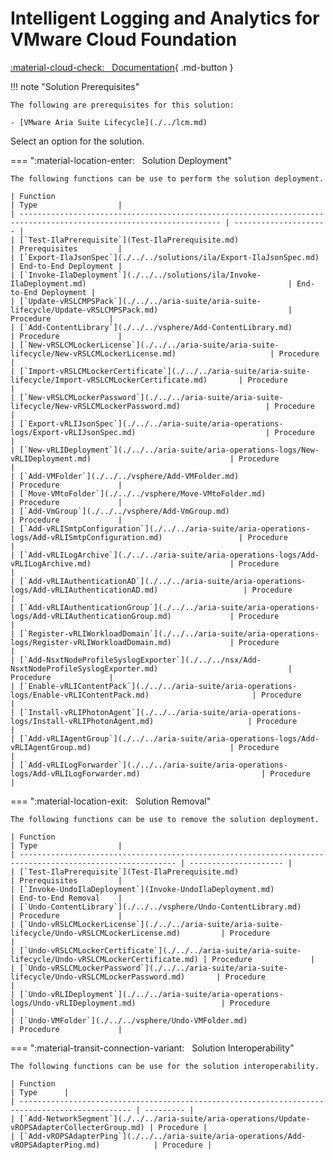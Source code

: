 # Intelligent Logging and Analytics for VMware Cloud Foundation

[:material-cloud-check: &nbsp; Documentation][solution]{ .md-button }

!!! note "Solution Prerequisites"

    The following are prerequisites for this solution:

    - [VMware Aria Suite Lifecycle](./../lcm.md)

Select an option for the solution.

=== ":material-location-enter: &nbsp; Solution Deployment"

    The following functions can be use to perform the solution deployment.

    | Function                                                                                                            | Type                  |
    | ------------------------------------------------------------------------------------------------------------------- | --------------------- |
    | [`Test-IlaPrerequisite`](Test-IlaPrerequisite.md)                                                                   | Prerequisites         |
    | [`Export-IlaJsonSpec`](./../../solutions/ila/Export-IlaJsonSpec.md)                                                 | End-to-End Deployment |
    | [`Invoke-IlaDeployment`](./../../solutions/ila/Invoke-IlaDeployment.md)                                             | End-to-End Deployment |
    | [`Update-vRSLCMPSPack`](./../../aria-suite/aria-suite-lifecycle/Update-vRSLCMPSPack.md)                             | Procedure             |
    | [`Add-ContentLibrary`](./../../vsphere/Add-ContentLibrary.md)                                                       | Procedure             |
    | [`New-vRSLCMLockerLicense`](./../../aria-suite/aria-suite-lifecycle/New-vRSLCMLockerLicense.md)                     | Procedure             |
    | [`Import-vRSLCMLockerCertificate`](./../../aria-suite/aria-suite-lifecycle/Import-vRSLCMLockerCertificate.md)       | Procedure             |
    | [`New-vRSLCMLockerPassword`](./../../aria-suite/aria-suite-lifecycle/New-vRSLCMLockerPassword.md)                   | Procedure             |
    | [`Export-vRLIJsonSpec`](./../../aria-suite/aria-operations-logs/Export-vRLIJsonSpec.md)                             | Procedure             |
    | [`New-vRLIDeployment`](./../../aria-suite/aria-operations-logs/New-vRLIDeployment.md)                               | Procedure             |
    | [`Add-VMFolder`](./../../vsphere/Add-VMFolder.md)                                                                   | Procedure             |
    | [`Move-VMtoFolder`](./../../vsphere/Move-VMtoFolder.md)                                                             | Procedure             |
    | [`Add-VmGroup`](./../../vsphere/Add-VmGroup.md)                                                                     | Procedure             |
    | [`Add-vRLISmtpConfiguration`](./../../aria-suite/aria-operations-logs/Add-vRLISmtpConfiguration.md)                 | Procedure             |
    | [`Add-vRLILogArchive`](./../../aria-suite/aria-operations-logs/Add-vRLILogArchive.md)                               | Procedure             |
    | [`Add-vRLIAuthenticationAD`](./../../aria-suite/aria-operations-logs/Add-vRLIAuthenticationAD.md)                   | Procedure             |
    | [`Add-vRLIAuthenticationGroup`](./../../aria-suite/aria-operations-logs/Add-vRLIAuthenticationGroup.md)             | Procedure             |
    | [`Register-vRLIWorkloadDomain`](./../../aria-suite/aria-operations-logs/Register-vRLIWorkloadDomain.md)             | Procedure             |
    | [`Add-NsxtNodeProfileSyslogExporter`](./../../nsx/Add-NsxtNodeProfileSyslogExporter.md)                             | Procedure             |
    | [`Enable-vRLIContentPack`](./../../aria-suite/aria-operations-logs/Enable-vRLIContentPack.md)                       | Procedure             |
    | [`Install-vRLIPhotonAgent`](./../../aria-suite/aria-operations-logs/Install-vRLIPhotonAgent.md)                     | Procedure             |
    | [`Add-vRLIAgentGroup`](./../../aria-suite/aria-operations-logs/Add-vRLIAgentGroup.md)                               | Procedure             |
    | [`Add-vRLILogForwarder`](./../../aria-suite/aria-operations-logs/Add-vRLILogForwarder.md)                           | Procedure             |

=== ":material-location-exit: &nbsp; Solution Removal"

    The following functions can be use to remove the solution deployment.

    | Function                                                                                                  | Type                  |
    | --------------------------------------------------------------------------------------------------------- | --------------------- |
    | [`Test-IlaPrerequisite`](Test-IlaPrerequisite.md)                                                         | Prerequisites         |
    | [`Invoke-UndoIlaDeployment`](Invoke-UndoIlaDeployment.md)                                                 | End-to-End Removal    |
    | [`Undo-ContentLibrary`](./../../vsphere/Undo-ContentLibrary.md)                                           | Procedure             |
    | [`Undo-vRSLCMLockerLicense`](./../../aria-suite/aria-suite-lifecycle/Undo-vRSLCMLockerLicense.md)         | Procedure             |
    | [`Undo-vRSLCMLockerCertificate`](./../../aria-suite/aria-suite-lifecycle/Undo-vRSLCMLockerCertificate.md) | Procedure             |
    | [`Undo-vRSLCMLockerPassword`](./../../aria-suite/aria-suite-lifecycle/Undo-vRSLCMLockerPassword.md)       | Procedure             |
    | [`Undo-vRLIDeployment`](./../../aria-suite/aria-operations-logs/Undo-vRLIDeployment.md)                   | Procedure             |
    | [`Undo-VMFolder`](./../../vsphere/Undo-VMFolder.md)                                                       | Procedure             |

=== ":material-transit-connection-variant: &nbsp; Solution Interoperability"

    The following functions can be use for the solution interoperability.

    | Function                                                                                        | Type      |
    | ----------------------------------------------------------------------------------------------- | --------- |
    | [`Add-NetworkSegment`](./../../aria-suite/aria-operations/Update-vROPSAdapterCollecterGroup.md) | Procedure |
    | [`Add-vROPSAdapterPing`](./../../aria-suite/aria-operations/Add-vROPSAdapterPing.md)            | Procedure |

[solution]: https://docs.vmware.com/en/VMware-Cloud-Foundation/services/vcf-intelligent-logging-and-analytics-v1/GUID-42022E8E-7C84-4864-AE49-69D016EF5600.html
